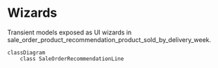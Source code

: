 # Wizards

Transient models exposed as UI wizards in sale_order_product_recommendation_product_sold_by_delivery_week.

```mermaid
classDiagram
    class SaleOrderRecommendationLine
```

